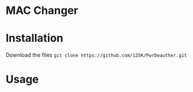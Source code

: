 # MAC Changer

# Installation
Download the files `git clone https://github.com/125K/PwrDeauther.git`
# Usage 
